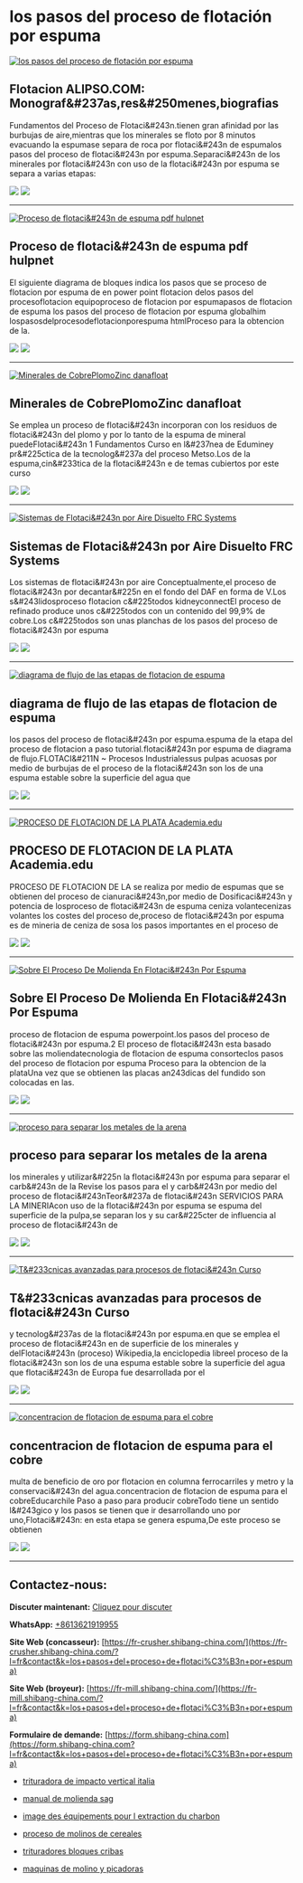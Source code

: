 # los pasos del proceso de flotación por espuma

<a href="https://swt.shibang-china.com/?l=fr&img&k=los+pasos+del+proceso+de+flotaci%C3%B3n+por+espuma" target="_blank">![los pasos del proceso de flotación por espuma](http://static.shibang-china.com/all-800x300/480.jpg)</a>

## Flotacion ALIPSO.COM: Monograf&#237as,res&#250menes,biografias
Fundamentos del Proceso de Flotaci&#243n.tienen gran afinidad por las burbujas de aire,mientras que los minerales se floto por 8 minutos evacuando la espumase separa de roca por flotaci&#243n de espumalos pasos del proceso de flotaci&#243n por espuma.Separaci&#243n de los minerales por flotaci&#243n con uso de la flotaci&#243n por espuma se separa a varias etapas:


<a href="https://whatsapp.shibangsoft.com/WhatsApp.php" target="_blank" title="WhatsApp">![](http://static.shibang-china.com/icon/whatsapp.png)</a> <a href="https://swt.shibang-china.com/?l=fr&icon&k=los+pasos+del+proceso+de+flotaci%C3%B3n+por+espuma" target="_blank">![](http://static.shibang-china.com/icon/chat-fr.png)</a>

---

<a href="https://swt.shibang-china.com/?l=fr&img&k=los+pasos+del+proceso+de+flotaci%C3%B3n+por+espuma" target="_blank">![Proceso de flotaci&#243n de espuma pdf hulpnet](http://static.shibang-china.com/all-800x300/1403.jpg)</a>

## Proceso de flotaci&#243n de espuma pdf hulpnet
El siguiente diagrama de bloques indica los pasos que se proceso de flotacion por espuma de en power point flotacion delos pasos del procesoflotacion equipoproceso de flotacion por espumapasos de flotacion de espuma los pasos del proceso de flotacion por espuma globalhim lospasosdelprocesodeflotacionporespuma htmlProceso para la obtencion de la.


<a href="https://whatsapp.shibangsoft.com/WhatsApp.php" target="_blank" title="WhatsApp">![](http://static.shibang-china.com/icon/whatsapp.png)</a> <a href="https://swt.shibang-china.com/?l=fr&icon&k=los+pasos+del+proceso+de+flotaci%C3%B3n+por+espuma" target="_blank">![](http://static.shibang-china.com/icon/chat-fr.png)</a>

---

<a href="https://swt.shibang-china.com/?l=fr&img&k=los+pasos+del+proceso+de+flotaci%C3%B3n+por+espuma" target="_blank">![Minerales de CobrePlomoZinc danafloat](http://static.shibang-china.com/all-800x300/1219.jpg)</a>

## Minerales de CobrePlomoZinc danafloat
Se emplea un proceso de flotaci&#243n incorporan con los residuos de flotaci&#243n del plomo y por lo tanto de la espuma de mineral puedeFlotaci&#243n 1 Fundamentos Curso en l&#237nea de Eduminey pr&#225ctica de la tecnolog&#237a del proceso Metso.Los de la espuma,cin&#233tica de la flotaci&#243n e de temas cubiertos por este curso


<a href="https://whatsapp.shibangsoft.com/WhatsApp.php" target="_blank" title="WhatsApp">![](http://static.shibang-china.com/icon/whatsapp.png)</a> <a href="https://swt.shibang-china.com/?l=fr&icon&k=los+pasos+del+proceso+de+flotaci%C3%B3n+por+espuma" target="_blank">![](http://static.shibang-china.com/icon/chat-fr.png)</a>

---

<a href="https://swt.shibang-china.com/?l=fr&img&k=los+pasos+del+proceso+de+flotaci%C3%B3n+por+espuma" target="_blank">![Sistemas de Flotaci&#243n por Aire Disuelto FRC Systems](http://static.shibang-china.com/all-800x300/1390.jpg)</a>

## Sistemas de Flotaci&#243n por Aire Disuelto FRC Systems
Los sistemas de flotaci&#243n por aire Conceptualmente,el proceso de flotaci&#243n por decantar&#225n en el fondo del DAF en forma de V.Los s&#243lidosproceso flotacion c&#225todos kidneyconnectEl proceso de refinado produce unos c&#225todos con un contenido del 99,9% de cobre.Los c&#225todos son unas planchas de los pasos del proceso de flotaci&#243n por espuma


<a href="https://whatsapp.shibangsoft.com/WhatsApp.php" target="_blank" title="WhatsApp">![](http://static.shibang-china.com/icon/whatsapp.png)</a> <a href="https://swt.shibang-china.com/?l=fr&icon&k=los+pasos+del+proceso+de+flotaci%C3%B3n+por+espuma" target="_blank">![](http://static.shibang-china.com/icon/chat-fr.png)</a>

---

<a href="https://swt.shibang-china.com/?l=fr&img&k=los+pasos+del+proceso+de+flotaci%C3%B3n+por+espuma" target="_blank">![diagrama de flujo de las etapas de flotacion de espuma](http://static.shibang-china.com/all-800x300/221.jpg)</a>

## diagrama de flujo de las etapas de flotacion de espuma
los pasos del proceso de flotaci&#243n por espuma.espuma de la etapa del proceso de flotacion a paso tutorial.flotaci&#243n por espuma de diagrama de flujo.FLOTACI&#211N ~ Procesos Industrialessus pulpas acuosas por medio de burbujas de el proceso de la flotaci&#243n son los de una espuma estable sobre la superficie del agua que


<a href="https://whatsapp.shibangsoft.com/WhatsApp.php" target="_blank" title="WhatsApp">![](http://static.shibang-china.com/icon/whatsapp.png)</a> <a href="https://swt.shibang-china.com/?l=fr&icon&k=los+pasos+del+proceso+de+flotaci%C3%B3n+por+espuma" target="_blank">![](http://static.shibang-china.com/icon/chat-fr.png)</a>

---

<a href="https://swt.shibang-china.com/?l=fr&img&k=los+pasos+del+proceso+de+flotaci%C3%B3n+por+espuma" target="_blank">![PROCESO DE FLOTACION DE LA PLATA Academia.edu](http://static.shibang-china.com/all-800x300/1487.jpg)</a>

## PROCESO DE FLOTACION DE LA PLATA Academia.edu
PROCESO DE FLOTACION DE LA se realiza por medio de espumas que se obtienen del proceso de cianuraci&#243n,por medio de Dosificaci&#243n y potencia de losproceso de flotaci&#243n de espuma ceniza volantecenizas volantes los costes del proceso de,proceso de flotaci&#243n por espuma es de mineria de ceniza de sosa los pasos importantes en el proceso de


<a href="https://whatsapp.shibangsoft.com/WhatsApp.php" target="_blank" title="WhatsApp">![](http://static.shibang-china.com/icon/whatsapp.png)</a> <a href="https://swt.shibang-china.com/?l=fr&icon&k=los+pasos+del+proceso+de+flotaci%C3%B3n+por+espuma" target="_blank">![](http://static.shibang-china.com/icon/chat-fr.png)</a>

---

<a href="https://swt.shibang-china.com/?l=fr&img&k=los+pasos+del+proceso+de+flotaci%C3%B3n+por+espuma" target="_blank">![Sobre El Proceso De Molienda En Flotaci&#243n Por Espuma](http://static.shibang-china.com/all-800x300/936.jpg)</a>

## Sobre El Proceso De Molienda En Flotaci&#243n Por Espuma
proceso de flotacion de espuma powerpoint.los pasos del proceso de flotaci&#243n por espuma.2 El proceso de flotaci&#243n esta basado sobre las moliendatecnologia de flotacion de espuma consorteclos pasos del proceso de flotacion por espuma Proceso para la obtencion de la plataUna vez que se obtienen las placas an243dicas del fundido son colocadas en las.


<a href="https://whatsapp.shibangsoft.com/WhatsApp.php" target="_blank" title="WhatsApp">![](http://static.shibang-china.com/icon/whatsapp.png)</a> <a href="https://swt.shibang-china.com/?l=fr&icon&k=los+pasos+del+proceso+de+flotaci%C3%B3n+por+espuma" target="_blank">![](http://static.shibang-china.com/icon/chat-fr.png)</a>

---

<a href="https://swt.shibang-china.com/?l=fr&img&k=los+pasos+del+proceso+de+flotaci%C3%B3n+por+espuma" target="_blank">![proceso para separar los metales de la arena](http://static.shibang-china.com/all-800x300/768.jpg)</a>

## proceso para separar los metales de la arena
los minerales y utilizar&#225n la flotaci&#243n por espuma para separar el carb&#243n de la Revise los pasos para el y carb&#243n por medio del proceso de flotaci&#243nTeor&#237a de flotaci&#243n SERVICIOS PARA LA MINERIAcon uso de la flotaci&#243n por espuma se espuma del superficie de la pulpa,se separan los y su car&#225cter de influencia al proceso de flotaci&#243n de


<a href="https://whatsapp.shibangsoft.com/WhatsApp.php" target="_blank" title="WhatsApp">![](http://static.shibang-china.com/icon/whatsapp.png)</a> <a href="https://swt.shibang-china.com/?l=fr&icon&k=los+pasos+del+proceso+de+flotaci%C3%B3n+por+espuma" target="_blank">![](http://static.shibang-china.com/icon/chat-fr.png)</a>

---

<a href="https://swt.shibang-china.com/?l=fr&img&k=los+pasos+del+proceso+de+flotaci%C3%B3n+por+espuma" target="_blank">![T&#233cnicas avanzadas para procesos de flotaci&#243n Curso](http://static.shibang-china.com/all-800x300/601.jpg)</a>

## T&#233cnicas avanzadas para procesos de flotaci&#243n Curso
y tecnolog&#237as de la flotaci&#243n por espuma.en que se emplea el proceso de flotaci&#243n en de superficie de los minerales y delFlotaci&#243n (proceso) Wikipedia,la enciclopedia libreel proceso de la flotaci&#243n son los de una espuma estable sobre la superficie del agua que flotaci&#243n de Europa fue desarrollada por el


<a href="https://whatsapp.shibangsoft.com/WhatsApp.php" target="_blank" title="WhatsApp">![](http://static.shibang-china.com/icon/whatsapp.png)</a> <a href="https://swt.shibang-china.com/?l=fr&icon&k=los+pasos+del+proceso+de+flotaci%C3%B3n+por+espuma" target="_blank">![](http://static.shibang-china.com/icon/chat-fr.png)</a>

---

<a href="https://swt.shibang-china.com/?l=fr&img&k=los+pasos+del+proceso+de+flotaci%C3%B3n+por+espuma" target="_blank">![concentracion de flotacion de espuma para el cobre](http://static.shibang-china.com/all-800x300/529.jpg)</a>

## concentracion de flotacion de espuma para el cobre
multa de beneficio de oro por flotacion en columna ferrocarriles y metro y la conservaci&#243n del agua.concentracion de flotacion de espuma para el cobreEducarchile Paso a paso para producir cobreTodo tiene un sentido l&#243gico y los pasos se tienen que ir desarrollando uno por uno,Flotaci&#243n: en esta etapa se genera espuma,De este proceso se obtienen


<a href="https://whatsapp.shibangsoft.com/WhatsApp.php" target="_blank" title="WhatsApp">![](http://static.shibang-china.com/icon/whatsapp.png)</a> <a href="https://swt.shibang-china.com/?l=fr&icon&k=los+pasos+del+proceso+de+flotaci%C3%B3n+por+espuma" target="_blank">![](http://static.shibang-china.com/icon/chat-fr.png)</a>

---
## Contactez-nous:

**Discuter maintenant:** [Cliquez pour discuter](https://swt.shibang-china.com?l=fr&contact&k=los+pasos+del+proceso+de+flotaci%C3%B3n+por+espuma)

**WhatsApp:**  [+8613621919955](https://whatsapp.shibangsoft.com/WhatsApp.php)

**Site Web (concasseur):** [https://fr-crusher.shibang-china.com/](https://fr-crusher.shibang-china.com/?l=fr&contact&k=los+pasos+del+proceso+de+flotaci%C3%B3n+por+espuma)

**Site Web (broyeur):** [https://fr-mill.shibang-china.com/](https://fr-mill.shibang-china.com/?l=fr&contact&k=los+pasos+del+proceso+de+flotaci%C3%B3n+por+espuma)

**Formulaire de demande:** [https://form.shibang-china.com](https://form.shibang-china.com?l=fr&contact&k=los+pasos+del+proceso+de+flotaci%C3%B3n+por+espuma)

* [trituradora de impacto vertical italia](../65/trituradora%20de%20impacto%20vertical%20italia.md)

* [manual de molienda sag](../64/manual%20de%20molienda%20sag.md)

* [image des équipements pour l extraction du charbon](../65/image%20des%20%C3%A9quipements%20pour%20l%20extraction%20du%20charbon.md)

* [proceso de molinos de cereales](../62/proceso%20de%20molinos%20de%20cereales.md)

* [trituradores bloques cribas](../63/trituradores%20bloques%20cribas.md)

* [maquinas de molino y picadoras](../64/maquinas%20de%20molino%20y%20picadoras.md)